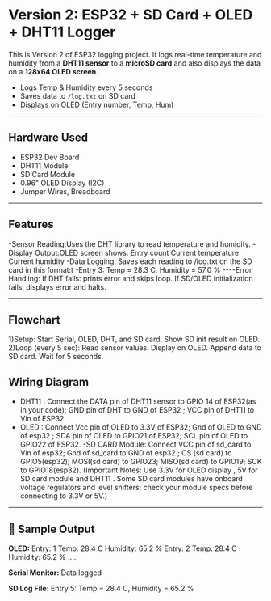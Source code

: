 # Version 2: ESP32 + SD Card + OLED + DHT11 Logger

This is Version 2 of ESP32 logging project.
It logs real-time temperature and humidity from a **DHT11 sensor** to a **microSD card** and also displays the data on a **128x64 OLED screen**.
- Logs Temp & Humidity every 5 seconds
- Saves data to `/log.txt` on SD card
- Displays on OLED (Entry number, Temp, Hum)
---

## Hardware Used
- ESP32 Dev Board
- DHT11 Module
- SD Card Module
- 0.96" OLED Display (I2C)
- Jumper Wires, Breadboard

---

##  Features
-Sensor Reading:Uses the DHT library to read temperature and humidity.
-Display Output:OLED screen shows:
                Entry count
                Current temperature
                Current humidity
-Data Logging: Saves each reading to /log.txt on the SD card in this format:t
-Entry 3: Temp = 28.3 C, Humidity = 57.0 %
----Error Handling:
    If DHT fails: prints error and skips loop.
      If SD/OLED initialization fails: displays error and halts.

---
## Flowchart
1)Setup:
  Start Serial, OLED, DHT, and SD card.
  Show SD init result on OLED.
2)Loop (every 5 sec):
    Read sensor values.
    Display on OLED.
    Append data to SD card.
    Wait for 5 seconds.


##  Wiring Diagram
- DHT11 :
   Connect the DATA pin of DHT11 sensor to GPIO 14 of ESP32(as in your code); GND pin of DHT to GND of ESP32 ; VCC pin of DHT11 to Vin of ESP32.
- OLED :
   Connect Vcc pin of OLED to 3.3V of ESP32; Gnd of OLED to GND of esp32 ; SDA pin of OLED to GPIO21 of ESP32; SCL pin of OLED to GPIO22 of ESP32.
-SD CARD Module:
   Connect VCC pin of sd_card to Vin of esp32;  Gnd of sd_card to GND of esp32 ; CS (sd card) to GPIO5(esp32); MOSI(sd card) to GPIO23; MISO(sd card) to GPIO19; SCK to GPIO18(esp32).
(Important Notes:
Use 3.3V for OLED display , 5V for  SD card module and DHT11 .
Some SD card modules have onboard voltage regulators and level shifters; check your module specs before connecting to 3.3V or 5V.)
---


## 🧾 Sample Output

**OLED:**
Entry: 1
Temp: 28.4 C
Humidity: 65.2 %
Entry: 2
Temp: 28.4 C
Humidity: 65.2 % 
..
..


**Serial Monitor:**
Data logged

**SD Log File:**
Entry 5: Temp = 28.4 C, Humidity = 65.2 %

